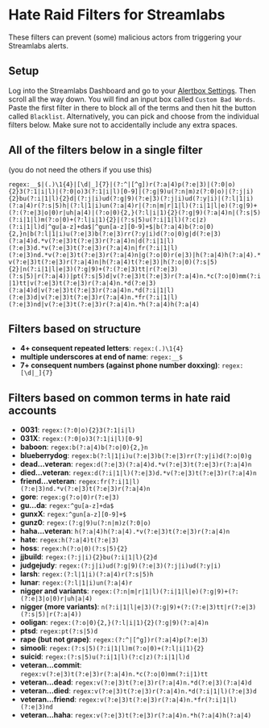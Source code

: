 # Hate Raid Filters for Streamlabs
These filters can prevent (some) malicious actors from triggering your Streamlabs alerts.

## Setup
Log into the Streamlabs Dashboard and go to your [Alertbox Settings](https://streamlabs.com/dashboard#/alertbox). Then scroll all the way down.
You will find an input box called ``Custom Bad Words``. Paste the first filter in there to block all of the terms and then hit the button called ``Blacklist``.
Alternatively, you can pick and choose from the individual filters below. Make sure not to accidentally include any extra spaces.

## All of the filters below in a single filter
(you do not need the others if you use this)

``regex:__$|(.)\1{4}|[\d|_]{7}|(?:^|[^g])r(?:a|4)p(?:e|3)|(?:0|o){2}3(?:1|i|l)|(?:0|o)3(?:1|i|l)[0-9]|(?:g|9)u(?:n|m)z(?:0|o)|(?:j|i){2}bu(?:i|1|l){2}d|(?:j|i)ud(?:g|9)(?:e|3)(?:j|i)ud(?:y|i)|(?:l|1|i)(?:a|4)r(?:s|5)h|(?:l|1|i)un(?:a|4)r|(?:n|m|r|1|l)(?:i|1|l|e)(?:g|9)+(?:(?:e|3|o|0)r|uh|a|4)|(?:o|0){2,}(?:l|i|1){2}(?:g|9)(?:a|4)n|(?:s|5)(?:i|1|l)m(?:o|0)+(?:l|i|1){2}|(?:s|5)u(?:i|1|l)(?:c|z)(?:i|1|l)d|^gu[a-z]+da$|^gun[a-z][0-9]+$|b(?:a|4)b(?:o|0){2,}n|b(?:l|1|i)u(?:e|3)b(?:e|3)rr(?:y|i)d(?:o|0)g|d(?:e|3)(?:a|4)d.*v(?:e|3)t(?:e|3)r(?:a|4)n|d(?:i|1|l)(?:e|3)d.*v(?:e|3)t(?:e|3)r(?:a|4)n|fr(?:i|1|l)(?:e|3)nd.*v(?:e|3)t(?:e|3)r(?:a|4)n|g(?:o|0)r(e|3)|h(?:a|4)h(?:a|4).*v(?:e|3)t(?:e|3)r(?:a|4)n|h(?:a|4)t(?:e|3)|h(?:o|0)(?:s|5){2}|n(?:i|1|l|e|3)(?:g|9)+(?:(?:e|3)tt|r(?:e|3)(?:s|5)|r(?:a|4))|pt(?:s|5)d|v(?:e|3)t(?:e|3)r(?:a|4)n.*c(?:o|0)mm(?:i|1)tt|v(?:e|3)t(?:e|3)r(?:a|4)n.*d(?:e|3)(?:a|4)d|v(?:e|3)t(?:e|3)r(?:a|4)n.*d(?:i|1|l)(?:e|3)d|v(?:e|3)t(?:e|3)r(?:a|4)n.*fr(?:i|1|l)(?:e|3)nd|v(?:e|3)t(?:e|3)r(?:a|4)n.*h(?:a|4)h(?:a|4)``


## Filters based on structure
* **4+ consequent repeated letters**: ``regex:(.)\1{4}``
* **multiple underscores at end of name**: ``regex:__$``
* **7+ consequent numbers (against phone number doxxing)**: ``regex:[\d|_]{7}``

## Filters based on common terms in hate raid accounts
* **0031**: ``regex:(?:0|o){2}3(?:1|i|l)``
* **031X**: ``regex:(?:0|o)3(?:1|i|l)[0-9]``
* **baboon**: ``regex:b(?:a|4)b(?:o|0){2,}n``
* **blueberrydog**: ``regex:b(?:l|1|i)u(?:e|3)b(?:e|3)rr(?:y|i)d(?:o|0)g``
* **dead...veteran**: ``regex:d(?:e|3)(?:a|4)d.*v(?:e|3)t(?:e|3)r(?:a|4)n``
* **died...veteran**: ``regex:d(?:i|1|l)(?:e|3)d.*v(?:e|3)t(?:e|3)r(?:a|4)n``
* **friend...veteran**: ``regex:fr(?:i|1|l)(?:e|3)nd.*v(?:e|3)t(?:e|3)r(?:a|4)n``
* **gore**: ``regex:g(?:o|0)r(?:e|3)``
* **gu...da**: ``regex:^gu[a-z]+da$``
* **gunxX**: ``regex:^gun[a-z][0-9]+$``
* **gunz0**: ``regex:(?:g|9)u(?:n|m)z(?:0|o)``
* **haha...veteran**: ``h(?:a|4)h(?:a|4).*v(?:e|3)t(?:e|3)r(?:a|4)n``
* **hate**: ``regex:h(?:a|4)t(?:e|3)``
* **hoss**: ``regex:h(?:o|0)(?:s|5){2}``
* **jjbuild**: ``regex:(?:j|i){2}bu(?:i|1|l){2}d``
* **judgejudy**: ``regex:(?:j|i)ud(?:g|9)(?:e|3)(?:j|i)ud(?:y|i)``
* **larsh**: ``regex:(?:l|1|i)(?:a|4)r(?:s|5)h``
* **lunar**: ``regex:(?:l|1|i)un(?:a|4)r``
* **nigger and variants**: ``regex:(?:n|m|r|1|l)(?:i|1|l|e)(?:g|9)+(?:(?:e|3|o|0)r|uh|a|4)``
* **nigger (more variants)**: ``n(?:i|1|l|e|3)(?:g|9)+(?:(?:e|3)tt|r(?:e|3)(?:s|5)|r(?:a|4))``
* **ooligan**: ``regex:(?:o|0){2,}(?:l|i|1){2}(?:g|9)(?:a|4)n``
* **ptsd**: ``regex:pt(?:s|5)d``
* **rape (but not grape)**: ``regex:(?:^|[^g])r(?:a|4)p(?:e|3)``
* **simooli**: ``regex:(?:s|5)(?:i|1|l)m(?:o|0)+(?:l|i|1){2}``
* **suicid**: ``regex:(?:s|5)u(?:i|1|l)(?:c|z)(?:i|1|l)d``
* **veteran...commit**: ``regex:v(?:e|3)t(?:e|3)r(?:a|4)n.*c(?:o|0)mm(?:i|1)tt``
* **veteran...dead**: ``regex:v(?:e|3)t(?:e|3)r(?:a|4)n.*d(?:e|3)(?:a|4)d``
* **veteran...died**: ``regex:v(?:e|3)t(?:e|3)r(?:a|4)n.*d(?:i|1|l)(?:e|3)d``
* **veteran...friend**: ``regex:v(?:e|3)t(?:e|3)r(?:a|4)n.*fr(?:i|1|l)(?:e|3)nd``
* **veteran...haha**: ``regex:v(?:e|3)t(?:e|3)r(?:a|4)n.*h(?:a|4)h(?:a|4)``
